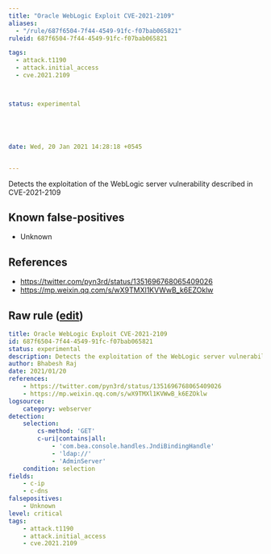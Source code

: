 ```yaml
---
title: "Oracle WebLogic Exploit CVE-2021-2109"
aliases:
  - "/rule/687f6504-7f44-4549-91fc-f07bab065821"
ruleid: 687f6504-7f44-4549-91fc-f07bab065821

tags:
  - attack.t1190
  - attack.initial_access
  - cve.2021.2109



status: experimental





date: Wed, 20 Jan 2021 14:28:18 +0545


---
```


Detects the exploitation of the WebLogic server vulnerability described in CVE-2021-2109

<!--more-->


## Known false-positives

* Unknown



## References

* https://twitter.com/pyn3rd/status/1351696768065409026
* https://mp.weixin.qq.com/s/wX9TMXl1KVWwB_k6EZOklw


## Raw rule ([edit](https://github.com/SigmaHQ/sigma/edit/master/rules/web/web_cve_2021_2109_weblogic_rce_exploit.yml))
```yaml
title: Oracle WebLogic Exploit CVE-2021-2109
id: 687f6504-7f44-4549-91fc-f07bab065821
status: experimental
description: Detects the exploitation of the WebLogic server vulnerability described in CVE-2021-2109 
author: Bhabesh Raj
date: 2021/01/20
references:
    - https://twitter.com/pyn3rd/status/1351696768065409026
    - https://mp.weixin.qq.com/s/wX9TMXl1KVWwB_k6EZOklw
logsource:
    category: webserver
detection:
    selection:
        cs-method: 'GET'
        c-uri|contains|all:
            - 'com.bea.console.handles.JndiBindingHandle'
            - 'ldap://'
            - 'AdminServer'
    condition: selection
fields:
    - c-ip
    - c-dns
falsepositives:
    - Unknown
level: critical
tags:
    - attack.t1190
    - attack.initial_access
    - cve.2021.2109
```
